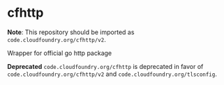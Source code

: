 # cfhttp

**Note**: This repository should be imported as `code.cloudfoundry.org/cfhttp/v2`.

Wrapper for official go http package

**Deprecated** `code.cloudfoundry.org/cfhttp` is deprecated in favor of `code.cloudfoundry.org/cfhttp/v2` and `code.cloudfoundry.org/tlsconfig`.
